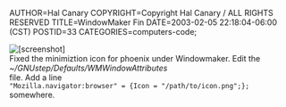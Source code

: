 AUTHOR=Hal Canary
COPYRIGHT=Copyright Hal Canary / ALL RIGHTS RESERVED
TITLE=WindowMaker Fin
DATE=2003-02-05 22:18:04-06:00 (CST)
POSTID=33
CATEGORIES=computers-code;

![[screenshot]](https://halcanary.org/images/phoenix-minimized.png)  
Fixed the minimiztion icon for phoenix under Windowmaker. Edit the  
_~/GNUstep/Defaults/WMWindowAttributes_  
file. Add a line  
`"Mozilla.navigator:browser" = {Icon = "/path/to/icon.png";};`  
somewhere.
